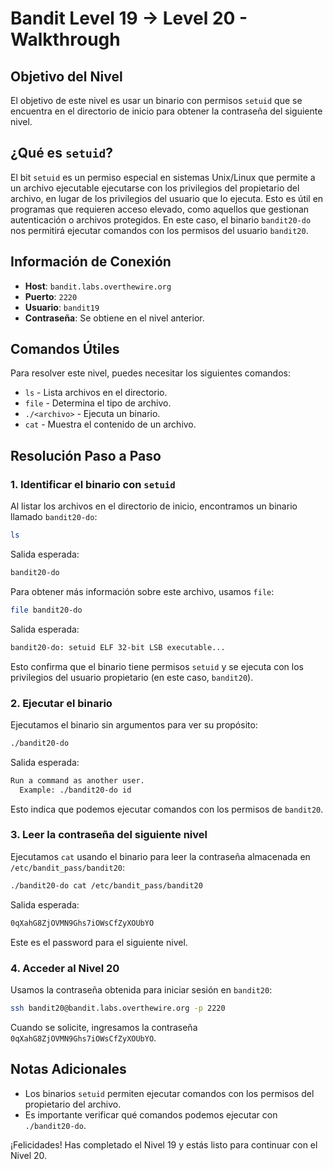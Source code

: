 # Bandit Level 19 → Level 20 - Walkthrough

## Objetivo del Nivel

El objetivo de este nivel es usar un binario con permisos `setuid` que se encuentra en el directorio de inicio para obtener la contraseña del siguiente nivel. 

## ¿Qué es `setuid`?

El bit `setuid` es un permiso especial en sistemas Unix/Linux que permite a un archivo ejecutable ejecutarse con los privilegios del propietario del archivo, en lugar de los privilegios del usuario que lo ejecuta. Esto es útil en programas que requieren acceso elevado, como aquellos que gestionan autenticación o archivos protegidos. En este caso, el binario `bandit20-do` nos permitirá ejecutar comandos con los permisos del usuario `bandit20`.

## Información de Conexión

- **Host**: `bandit.labs.overthewire.org`
- **Puerto**: `2220`
- **Usuario**: `bandit19`
- **Contraseña**: Se obtiene en el nivel anterior.

## Comandos Útiles

Para resolver este nivel, puedes necesitar los siguientes comandos:

- `ls` - Lista archivos en el directorio.
- `file` - Determina el tipo de archivo.
- `./<archivo>` - Ejecuta un binario.
- `cat` - Muestra el contenido de un archivo.

## Resolución Paso a Paso

### 1. Identificar el binario con `setuid`

Al listar los archivos en el directorio de inicio, encontramos un binario llamado `bandit20-do`:

```sh
ls
```

Salida esperada:

```sh
bandit20-do
```

Para obtener más información sobre este archivo, usamos `file`:

```sh
file bandit20-do
```

Salida esperada:

```sh
bandit20-do: setuid ELF 32-bit LSB executable...
```

Esto confirma que el binario tiene permisos `setuid` y se ejecuta con los privilegios del usuario propietario (en este caso, `bandit20`).

### 2. Ejecutar el binario

Ejecutamos el binario sin argumentos para ver su propósito:

```sh
./bandit20-do
```

Salida esperada:

```sh
Run a command as another user.
  Example: ./bandit20-do id
```

Esto indica que podemos ejecutar comandos con los permisos de `bandit20`.

### 3. Leer la contraseña del siguiente nivel

Ejecutamos `cat` usando el binario para leer la contraseña almacenada en `/etc/bandit_pass/bandit20`:

```sh
./bandit20-do cat /etc/bandit_pass/bandit20
```

Salida esperada:

```sh
0qXahG8ZjOVMN9Ghs7iOWsCfZyXOUbYO
```

Este es el password para el siguiente nivel.

### 4. Acceder al Nivel 20

Usamos la contraseña obtenida para iniciar sesión en `bandit20`:

```sh
ssh bandit20@bandit.labs.overthewire.org -p 2220
```

Cuando se solicite, ingresamos la contraseña `0qXahG8ZjOVMN9Ghs7iOWsCfZyXOUbYO`.

## Notas Adicionales

- Los binarios `setuid` permiten ejecutar comandos con los permisos del propietario del archivo.
- Es importante verificar qué comandos podemos ejecutar con `./bandit20-do`.

¡Felicidades! Has completado el Nivel 19 y estás listo para continuar con el Nivel 20.

